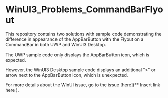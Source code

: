 # WinUI3_Problems_CommandBarFlyout

This repository contains two solutions with sample code demonstrating the difference in appearance of the 
AppBarButton with the Flyout on a CommandBar in both UWP and WinUI3 Desktop.

The UWP sample code only displays the AppBarButton icon, which is expected. 

However, the WinUI3 Desktop sample code displays an additional ">" or arrow next to the AppBarButton icon, which is unexpected.

For more details about the WinUI issue, go to the issue [here](** Insert link here ).